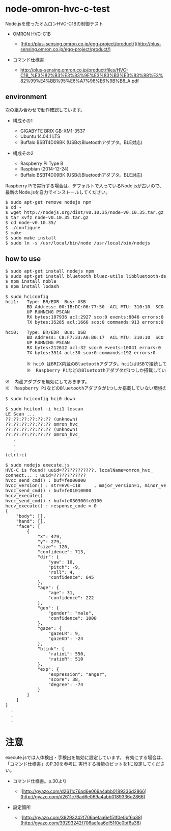 node-omron-hvc-c-test
====
Node.jsを使ったオムロンHVC-C1Bの制御テスト

* OMRON HVC-C1B
  * [http://plus-sensing.omron.co.jp/egg-project/product/](http://plus-sensing.omron.co.jp/egg-project/product/)

* コマンド仕様書
  * http://plus-sensing.omron.co.jp/product/files/HVC-C1B_%E3%82%B3%E3%83%9E%E3%83%B3%E3%83%88%E3%82%99%E4%BB%95%E6%A7%98%E6%9B%B8_A.pdf

environment
----
次の組み合わせで動作確認しています。

  * 構成その1
    * GIGABYTE BRIX GB-XM1-3537
    * Ubuntu 14.04.1 LTS
    * Buffalo BSBT4D09BK (USBのBluetoothアダプタ。BLE対応)

  * 構成その2
    * Raspberry Pi Type B
    * Raspbian (2014-12-24)
    * Buffalo BSBT4D09BK (USBのBluetoothアダプタ。BLE対応)

Raspberry Piで実行する場合は、デフォルトで入っているNode.jsが古いので、
最新のNode.jsを自力でインストールしてください。

<pre>
$ sudo apt-get remove nodejs npm
$ cd ~
$ wget http://nodejs.org/dist/v0.10.35/node-v0.10.35.tar.gz
$ tar xvfz node-v0.10.35.tar.gz
$ cd node-v0.10.35/
$ ./configure
$ make
$ sudo make install
$ sudo ln -s /usr/local/bin/node /usr/local/bin/nodejs
</pre>

how to use
----
<pre>
$ sudo apt-get install nodejs npm
$ sudo apt-get install bluetooth bluez-utils libbluetooth-dev
$ npm install noble
$ npm install lodash

$ sudo hciconfig 
hci1:   Type: BR/EDR  Bus: USB
        BD Address: 00:1B:DC:06:77:50  ACL MTU: 310:10  SCO MTU: 64:8
        UP RUNNING PSCAN
        RX bytes:187936 acl:2927 sco:0 events:8046 errors:0
        TX bytes:35285 acl:1666 sco:0 commands:913 errors:0

hci0:   Type: BR/EDR  Bus: USB
        BD Address: C8:F7:33:A0:B0:17  ACL MTU: 310:10  SCO MTU: 64:8
        UP RUNNING PSCAN
        RX bytes:212612 acl:32 sco:0 events:10041 errors:0
        TX bytes:3514 acl:30 sco:0 commands:192 errors:0

        ※ hci0 はBRIX内蔵のBluetoothアダプタ。hci1はUSBで接続しているBluetoothアダプタ。
        ※  Raspberry PiなどのBluetoothアダプタが1つしか搭載していない環境の場合は、hci0が1つだけ表示されます。

※  内蔵アダプタを無効にしておきます。
※  Raspberry PiなどのBluetoothアダプタが1つしか搭載していない環境の場合は、この操作の必要なありません。

$ sudo hciconfig hci0 down

$ sudo hcitool -i hci1 lescan
LE Scan ...
??:??:??:??:??:?? (unknown)
??:??:??:??:??:?? omron_hvc_
??:??:??:??:??:?? (unknown)
??:??:??:??:??:?? omron_hvc_
   .
   .
   .
(ctrl+c)

$ sudo nodejs execute.js
HVC-C is found! uuid=????????????, localName=omron_hvc_
connect... : uuid=????????????
hvcc_send_cmd() : buf=fe000000
hvcc_version() : str=HVC-C1B     , major_version=1, minor_version=1, release_version=150, rev=090000
hvcc_send_cmd() : buf=fe01010000
hccv_execute()
hvcc_send_cmd() : buf=fe030300fc0100
hccv_execute() : response_code = 0
{
    "body": [],
    "hand": [],
    "face": [
        {
            "x": 479,
            "y": 279,
            "size": 126,
            "confidence": 713,
            "dir": {
                "yaw": 10,
                "pitch": -9,
                "roll": 4,
                "confidence": 645
            },
            "age": {
                "age": 31,
                "confidence": 222
            },
            "gen": {
                "gender": "male",
                "confidence": 1000
            },
            "gaze": {
                "gazeLR": 9,
                "gazeUD": -24
            },
            "blink": {
                "ratioL": 550,
                "ratioR": 510
            },
            "exp": {
                "expression": "anger",
                "score": 38,
                "degree": -74
            }
        }
    ]
}
  .
  .
  .
</pre>

注意
====
execute.jsでは人体検出・手検出を無効に設定しています。
有効にする場合は、「コマンド仕様書」のP.30を参考に
実行する機能のビットを1に設定してください。

* コマンド仕様書。p.30より
  * ![http://gyazo.com/d2611c76ad6e069a4abb0189336d2866](http://gyazo.com/d2611c76ad6e069a4abb0189336d2866)

* 設定箇所
  * ![http://gyazo.com/39293242f706aefaa6ef51f0e0bf6a38](http://gyazo.com/39293242f706aefaa6ef51f0e0bf6a38)
